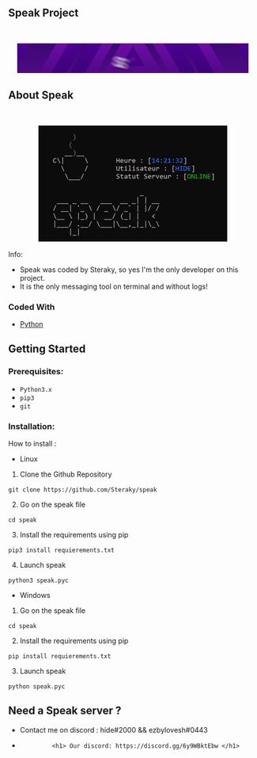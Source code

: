 ## Speak Project

<!-- PROJECT LOGO -->
<br />
<p align="center">
  <a href="https://github.com/Steraky/speak">
    <img src="img/logo.gif" alt="Logo" width="468" height="60">
  </a>
  
<!-- ABOUT THE PROJECT -->
## About Speak

<br />
<p align="center">
  <a href="https://github.com/Steraky/speak">
    <img src="img/unknown.png" alt="Logo" width="382" height="234">
  </a>

Info:
* Speak was coded by Steraky, so yes I'm the only developer on this project.
* It is the only messaging tool on terminal and without logs!

### Coded With
* [Python](https://www.python.org/)

## Getting Started

### Prerequisites:

* ```Python3.x```
* ```pip3```
* ```git```

### Installation:

How to install :

* Linux

1. Clone the Github Repository
  ```
  git clone https://github.com/Steraky/speak
  ```
2. Go on the speak file
  ```
  cd speak
  ```
3. Install the requirements using pip
  ```
  pip3 install requierements.txt
  ```
4. Launch speak
  ```
  python3 speak.pyc
  ```

* Windows

1. Go on the speak file
  ```
  cd speak
  ```
2. Install the requirements using pip
  ```
  pip install requierements.txt
  ```
3. Launch speak
  ```
  python speak.pyc
  ```

## Need a Speak server ?

* Contact me on discord : hide#2000 && ezbylovesh#0443

*              <h1> Our discord: https://discord.gg/6y9WBktEbw </h1>                 
